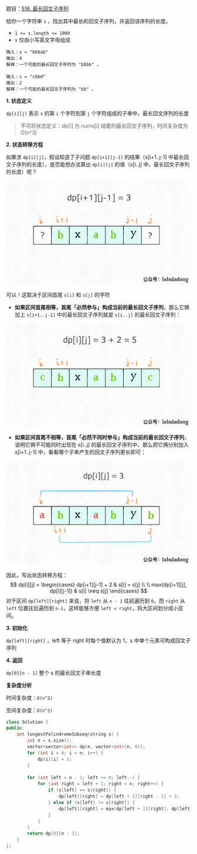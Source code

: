 题目：[516. 最长回文子序列](https://leetcode-cn.com/problems/longest-palindromic-subsequence/)

给你一个字符串 `s` ，找出其中最长的回文子序列，并返回该序列的长度。

- `1 <= s.length <= 1000`
- `s` 仅由小写英文字母组成

```
输入：s = "bbbab"
输出：4
解释：一个可能的最长回文子序列为 "bbbb" 。

输入：s = "cbbd"
输出：2
解释：一个可能的最长回文子序列为 "bb" 。
```

**1. 状态定义**

`dp[i][j]` 表示 `s` 的第 `i` 个字符到第 `j` 个字符组成的子串中，最长回文序列的长度

> 不可将状态定义：dp[i] 为 nums[i] 结尾的最长回文子序列，时间复杂度为 O(n^3)

**2. 状态转移方程**

如果求 `dp[i][j]`，假设知道了子问题 `dp[i+1][j-1]` 的结果（s[i+1..j-1] 中最长回文子序列的长度），是否能想办法算出 `dp[i][j]` 的值（s[i..j] 中，最长回文子序列的长度）呢？

![](../../img/516-1.png)

可以！这取决于区间首尾 `s[i]` 和 `s[j]` 的字符

- **如果区间首尾相等，首尾「必然参与」构成当前的最长回文子序列**，那么它俩加上 `s[i+1..j-1]` 中的最长回文子序列就是 `s[i..j]` 的最长回文子序列：

![](../../img/516-2.png)

- **如果区间首尾不相等，首尾「必然不同时参与」构成当前的最长回文子序列**，说明它俩不可能同时出现在 s[i..j] 的最长回文子序列中，那么把它俩分别加入 s[i+1..j-1] 中，看看哪个子串产生的回文子序列更长即可：

![](../../img/516-3.png)

因此，写出状态转移方程：
$$
dp[i][j] = 
\begin{cases}
dp[i+1][j-1] + 2 & s[i] = s[j] \\ \\
max(dp[i+1][j], dp[i][j-1]) & s[i] \neq s[j]
\end{cases}
$$
对于区间 `dp[left][right]` 来说，将 `left` 从 `n - 1` 往前遍历到 `0`，而 `right` 从 `left` 位置往后遍历到 `n-1`，这样能够方便 `left < right`，将大区间划分成小区间。

**3. 初始化**

`dp[left][right]` ，left 等于 right 时每个值默认为 1，s 中单个元素可构成回文子序列

**4. 返回**

`dp[0][n - 1]` 整个 s 的最长回文子串长度

**复杂度分析**

时间复杂度：`O(n^2)`

空间复杂度：`O(n^2)`

```cpp
class Solution {
public:
    int longestPalindromeSubseq(string s) {
        int n = s.size();
        vector<vector<int>> dp(n, vector<int>(n, 0));
        for (int i = 0; i < n; i++) {
            dp[i][i] = 1;
        }

        for (int left = n - 1; left >= 0; left--) {
            for (int right = left + 1; right < n; right++) {
                if (s[left] == s[right]) {
                    dp[left][right] = dp[left + 1][right - 1] + 2;
                } else if (s[left] != s[right]) {
                    dp[left][right] = max(dp[left + 1][right], dp[left][right - 1]);
                }
            }
        }
        return dp[0][n - 1];
    }
};

```

